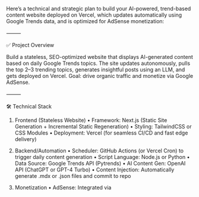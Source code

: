 Here’s a technical and strategic plan to build your AI-powered, trend-based content website deployed on Vercel, which updates automatically using Google Trends data, and is optimized for AdSense monetization:

⸻

✅ Project Overview

Build a stateless, SEO-optimized website that displays AI-generated content based on daily Google Trends topics. The site updates autonomously, pulls the top 2–3 trending topics, generates insightful posts using an LLM, and gets deployed on Vercel. Goal: drive organic traffic and monetize via Google AdSense.

⸻

🛠️ Technical Stack

1. Frontend (Stateless Website)
	•	Framework: Next.js (Static Site Generation + Incremental Static Regeneration)
	•	Styling: TailwindCSS or CSS Modules
	•	Deployment: Vercel (for seamless CI/CD and fast edge delivery)

2. Backend/Automation
	•	Scheduler: GitHub Actions (or Vercel Cron) to trigger daily content generation
	•	Script Language: Node.js or Python
	•	Data Source: Google Trends API (Pytrends)
	•	AI Content Gen: OpenAI API (ChatGPT or GPT-4 Turbo)
	•	Content Injection: Automatically generate .mdx or .json files and commit to repo

3. Monetization
	•	AdSense: Integrated via <script> in <head> with well-placed ad blocks on page layout
	•	Analytics: Google Analytics or Plausible to track growth and engagement

⸻

🔄 Daily Automation Workflow
	1.	Fetch Trends
	•	Use PyTrends to fetch top 2–3 trending topics in target regions (e.g., US, global).
	2.	Generate Content
	•	Use OpenAI to generate:
	•	Catchy SEO-optimized title
	•	300–600 word article
	•	Relevant keywords
	•	Meta description
	•	Optionally include:
	•	AI-generated image (via DALL·E or Stable Diffusion)
	•	Related questions & answers
	3.	Write Files
	•	Store generated posts as .mdx or .json in /posts directory.
	4.	Push Changes
	•	GitHub Action commits content to the repo
	•	Triggers Vercel to rebuild and deploy

⸻

✅ SEO Optimization
	•	Use Next.js Head tags for:
	•	Title, description, OpenGraph meta
	•	Semantic HTML with proper heading structure
	•	JSON-LD structured data for rich snippets
	•	Auto-generate sitemap and robots.txt

⸻

⚖️ Legal & Ethical Considerations

Aspect	Consideration
Data Use	Google Trends is public, but scraping must follow rate limits and TOS. Use PyTrends responsibly.
AI Content	Disclose that content is AI-generated to avoid misleading users.
Copyright	Don’t use copyrighted images/text from trending topics unless rights are cleared. Stick to CC0 or generate your own.
Adsense	Must follow Google AdSense Content Policies — no misinformation or clickbait.
Disclaimers	Add a simple disclaimer about content being auto-generated and not fact-checked.



⸻

✅ Pros
	•	🔁 Automated content generation
	•	🚀 Scalable and cheap (GitHub + Vercel = free tier friendly)
	•	📈 Potential for high organic traffic
	•	💸 Adsense monetization built-in
	•	🧠 Unique niche with AI-powered analysis

⚠️ Cons
	•	⚠️ SEO risk if Google flags low-value or thin content
	•	⏳ Content quality may degrade if AI isn’t tuned well
	•	📜 Legal grey areas if content overlaps with real-time news or personalities
	•	❌ No user engagement layer unless you add comments/community (which can slow stateless architecture)

⸻

✅ Next Steps
	1.	✅ Set up Next.js project with basic static content
	2.	✅ Add PyTrends + OpenAI script to generate daily .mdx
	3.	✅ Automate with GitHub Actions
	4.	✅ Deploy to Vercel + add AdSense
	5.	✅ Track performance with Analytics
